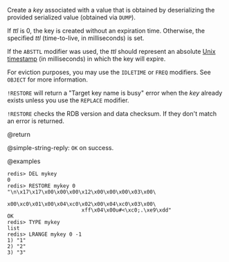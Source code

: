 Create a _key_ associated with a value that is obtained by deserializing the provided serialized value (obtained via `DUMP`).

If _ttl_ is 0, the key is created without an expiration time.
Otherwise, the specified _ttl_ (time-to-live, in milliseconds) is set.

If the `ABSTTL` modifier was used, the _ttl_ should represent an absolute [Unix timestamp][hewowu] (in milliseconds) in which the key will expire.

[hewowu]: http://en.wikipedia.org/wiki/Unix_time

For eviction purposes, you may use the `IDLETIME` or `FREQ` modifiers.
See `OBJECT` for more information.

`!RESTORE` will return a "Target key name is busy" error when the _key_ already exists unless you use the `REPLACE` modifier.

`!RESTORE` checks the RDB version and data checksum.
If they don't match an error is returned.

@return

@simple-string-reply: `OK` on success.

@examples

```
redis> DEL mykey
0
redis> RESTORE mykey 0 "\n\x17\x17\x00\x00\x00\x12\x00\x00\x00\x03\x00\
                        x00\xc0\x01\x00\x04\xc0\x02\x00\x04\xc0\x03\x00\
                        xff\x04\x00u#<\xc0;.\xe9\xdd"
OK
redis> TYPE mykey
list
redis> LRANGE mykey 0 -1
1) "1"
2) "2"
3) "3"
```
